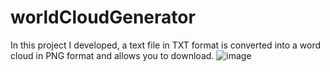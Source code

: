 # worldCloudGenerator
In this project I developed, a text file in TXT format is converted into a word cloud in PNG format and allows you to download.
![image](https://github.com/user-attachments/assets/68fab343-40fb-44e8-817b-1c19fe141aea)
